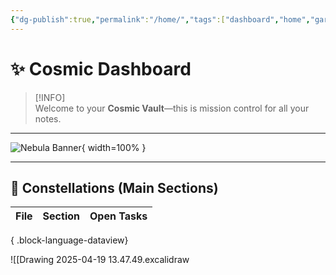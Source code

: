 ```yaml
---
{"dg-publish":true,"permalink":"/home/","tags":["dashboard","home","gardenEntry"],"noteIcon":"","created":"2025-04-21T18:41:27.925+02:00","updated":"2025-04-23T22:43:39.408+02:00"}
---
```



# ✨ Cosmic Dashboard

> [!INFO]  
> Welcome to your **Cosmic Vault**—this is mission control for all your notes.

---

<!-- Full-width nebula background -->
![Nebula Banner](/img/user/_file/Nebulabanner.jpg){ width=100% }  

---

## 🌟 Constellations (Main Sections)

| File | Section | Open Tasks |
| ---- | ------- | ---------- |

{ .block-language-dataview}

![[Drawing 2025-04-19 13.47.49.excalidraw